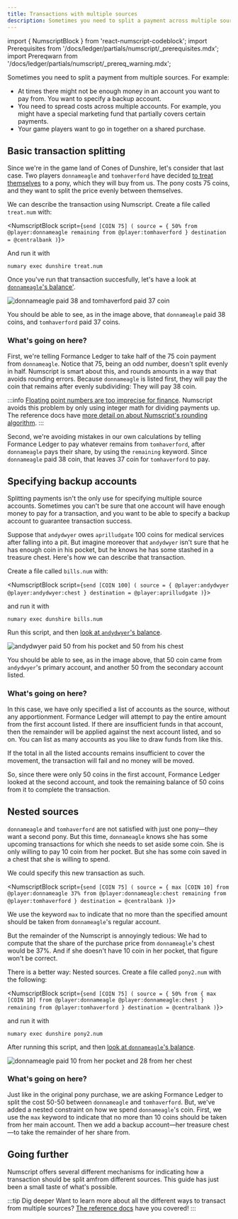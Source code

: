 ```yaml
---
title: Transactions with multiple sources
description: Sometimes you need to split a payment across multiple sources. Learn how to do this with Numscript.
---
```


import { NumscriptBlock } from 'react-numscript-codeblock';
import Prerequisites from '/docs/ledger/partials/numscript/_prerequisites.mdx';
import Prereqwarn from '/docs/ledger/partials/numscript/_prereq_warning.mdx';

Sometimes you need to split a payment from multiple sources. For example:

* At times there might not be enough money in an account you want to pay from. You want to specify a backup account.
* You need to spread costs across multiple accounts. For example, you might have a special marketing fund that partially covers certain payments.
* Your game players want to go in together on a shared purchase.

<Prerequisites />

## Basic transaction splitting

Since we're in the game land of Cones of Dunshire, let's consider that last case. Two players `donnameagle` and `tomhaverford` have decided [to treat themselves](https://www.youtube.com/watch?v=gSjM5B3QNlw) to a pony, which they will buy from us. The pony costs 75 coins, and they want to split the price evenly between themselves.

We can describe the transaction using Numscript. Create a file called `treat.num` with:

<NumscriptBlock script={`send [COIN 75] (
  source = {
    50% from @player:donnameagle
    remaining from @player:tomhaverford
  }
  destination = @centralbank
)`}></NumscriptBlock>

And run it with

```shell
numary exec dunshire treat.num
```

<Prereqwarn />

Once you've run that transaction succesfully, let's have a look at [`donnameagle`'s balance'](https://control.formance.com/accounts/player:donnameagle).


![`donnameagle` paid 38 and `tomhaverford` paid 37 coin](multi-source-1.png)

You should be able to see, as in the image above, that `donnameagle` paid 38 coins, and `tomhaverford` paid 37 coins.

### What's going on here?

First, we're telling Formance Ledger to take half of the 75 coin payment from `donnameagle`. Notice that 75, being an odd number, doesn't split evenly in half. Numscript is smart about this, and rounds amounts in a way that avoids rounding errors. Because `donnameagle` is listed first, they will pay the coin that remains after evenly subdividing: They will pay 38 coin.

:::info
[Floating point numbers are too imprecise for finance](https://www.youtube.com/watch?v=yZjCQ3T5yXo). Numscript avoids this problem by only using integer math for dividing payments up. The reference docs have [more detail on about Numscript's rounding algorithm](/oss/ledger/reference/numscript/rounding/).
:::

Second, we're avoiding mistakes in our own calculations by telling Formance Ledger to pay whatever remains from `tomhaverford`, after `donnameagle` pays their share, by using the `remaining` keyword. Since `donnameagle` paid 38 coin, that leaves 37 coin for `tomhaverford` to pay.

## Specifying backup accounts

Splitting payments isn't the only use for specifying multiple source accounts. Sometimes you can't be sure that one account will have enough money to pay for a transaction, and you want to be able to specify a backup account to guarantee transaction success.

Suppose that `andydwyer` owes `aprilludgate` 100 coins for medical services after falling into a pit. But imagine moreover that `andydwyer` isn't sure that he has enough coin in his pocket, but he knows he has some stashed in a treasure chest. Here's how we can describe that transaction.

Create a file called `bills.num` with:

<NumscriptBlock script={`send [COIN 100] (
  source = {
    @player:andydwyer
    @player:andydwyer:chest
  }
  destination = @player:aprilludgate
)`}></NumscriptBlock>

and run it with
```shell
numary exec dunshire bills.num
```

<Prereqwarn />

Run this script, and then [look at `andydwyer`'s balance](https://control.formance.com/accounts/player:andydwyer).

![`andydwyer` paid 50 from his pocket and 50 from his chest](multi-source-2.png)

You should be able to see, as in the image above, that 50 coin came from `andydwyer`'s primary account, and another 50 from the secondary account listed.

### What's going on here?

In this case, we have only specified a list of accounts as the source, without any apportionment. Formance Ledger will attempt to pay the entire amount from the first account listed. If there are insufficient funds in that account, then the remainder will be applied against the next account listed, and so on. You can list as many accounts as you like to draw funds from like this.

If the total in all the listed accounts remains insufficient to cover the movement, the transaction will fail and no money will be moved.

So, since there were only 50 coins in the first account, Formance Ledger looked at the second account, and took the remaining balance of 50 coins from it to complete the transaction.

## Nested sources

`donnameagle` and `tomhaverford` are not satisfied with just one pony—they want a second pony. But this time, `donnameagle` knows she has some upcoming transactions for which she needs to set aside some coin. She is only willing to pay 10 coin from her pocket. But she has some coin saved in a chest that she is willing to spend.

We could specify this new transaction as such.

<NumscriptBlock script={`send [COIN 75] (
  source = {
    max [COIN 10] from @player:donnameagle
    37% from @player:donnameagle:chest
    remaining from @player:tomhaverford
  }
  destination = @centralbank
)`}></NumscriptBlock>

We use the keyword `max` to indicate that no more than the specified amount should be taken from `donnameagle`'s regular account.

But the remainder of the Numscript is annoyingly tedious: We had to compute that the share of the purchase price from `donnameagle`'s chest would be 37%. And if she doesn't have 10 coin in her pocket, that figure won't be correct.

There is a better way: Nested sources. Create a file called `pony2.num` with the following:

<NumscriptBlock script={`send [COIN 75] (
  source = {
    50% from {
      max [COIN 10] from @player:donnameagle
      @player:donnameagle:chest
    }
    remaining from @player:tomhaverford
  }
  destination = @centralbank
)`}></NumscriptBlock>

and run it with
```shell
numary exec dunshire pony2.num
```

<Prereqwarn />

After running this script, and then [look at `donnameagle`'s balance](https://control.formance.com/accounts/player:donnameagle).

![`donnameagle` paid 10 from her pocket and 28 from her chest](multi-source-3.png)


### What's going on here?

Just like in the original pony purchase, we are asking Formance Ledger to split the cost 50-50 between `donnameagle` and `tomhaverford`. But, we've added a nested constraint on how we spend `donnameagle`'s coin. First, we use the `max` keyword to indicate that no more than 10 coins should be taken from her main account. Then we add a backup account—her treasure chest—to take the remainder of her share from.

## Going further

Numscript offers several different mechanisms for indicating how a transaction should be split amfrom different sources. This guide has just been a small taste of what's possible.

:::tip Dig deeper
Want to learn more about all the different ways to transact from multiple sources? [The reference docs](/oss/ledger/reference/numscript/sources) have you covered!
:::
